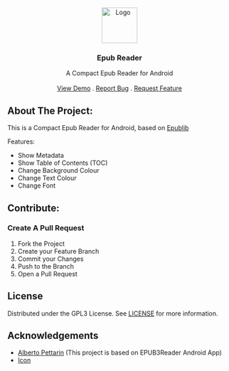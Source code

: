 <br/>
<p align="center">
  <a href="https://github.com/WirelessAlien/EpubReader">
    <img src="https://github.com/WirelessAlien/EpubReader/assets/121420261/50fc71f7-2e0f-4b04-ad8a-452182218950" alt="Logo" width="80" height="80">
  </a>

  <h3 align="center">Epub Reader </h3>

  <p align="center">
    A Compact Epub Reader for Android 
    <br/>
    <br/>
    <a href="https://github.com/WirelessAlien/EpubReader">View Demo</a>
    .
    <a href="https://github.com/WirelessAlien/EpubReader/issues">Report Bug</a>
    .
    <a href="https://github.com/WirelessAlien/EpubReader/issues">Request Feature</a>
  </p>

## About The Project:

This is a Compact Epub Reader for Android, based on [Epublib](https://github.com/psiegman/epublib)

Features:

* Show Metadata
* Show Table of Contents (TOC)
* Change Background Colour 
* Change Text Colour 
* Change Font



## Contribute:



### Create A Pull Request

1. Fork the Project
2. Create your Feature Branch
3. Commit your Changes
4. Push to the Branch
5. Open a Pull Request

## License

Distributed under the GPL3 License. See [LICENSE](https://github.com/WirelessAlien/EpubReader/blob/main/LICENSE.md) for more information.

## Acknowledgements

* [Alberto Pettarin](https://github.com/pettarin) (This project is based on EPUB3Reader Android App)
* [Icon](https://www.iconfinder.com/Neuroheat)
